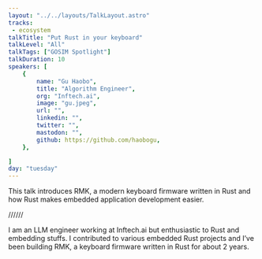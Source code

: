 ```yaml
---
layout: "../../layouts/TalkLayout.astro"
tracks:
 - ecosystem
talkTitle: "Put Rust in your keyboard"
talkLevel: "All"
talkTags: ["GOSIM Spotlight"]
talkDuration: 10
speakers: [
    {
        name: "Gu Haobo",
        title: "Algorithm Engineer",
        org: "Inftech.ai",
        image: "gu.jpeg",
        url: "",
        linkedin: "",
        twitter: "",
        mastodon: "",
        github: https://github.com/haobogu,
    },

]
day: "tuesday"
---
```


This talk introduces RMK, a modern keyboard firmware written in Rust and how
Rust makes embedded application development easier.

////// <!-- sepatator between abstract and bio -->

I am an LLM engineer working at Inftech.ai but enthusiastic to Rust and
embedding stuffs. I contributed to various embedded Rust projects and I’ve been
building RMK, a keyboard firmware written in Rust for about 2 years.
